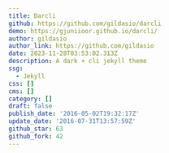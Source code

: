 ```yaml
---
title: Darcli
github: https://github.com/gildasio/darcli
demo: https://gjuniioor.github.io/darcli/
author: gildasio
author_link: https://github.com/gildasio
date: 2023-11-28T03:53:02.313Z
description: A dark + cli jekyll theme
ssg:
  - Jekyll
css: []
cms: []
category: []
draft: false
publish_date: '2016-05-02T19:32:17Z'
update_date: '2016-07-31T13:57:59Z'
github_star: 63
github_fork: 42
---
```

